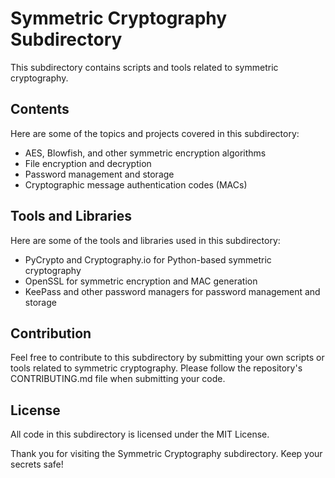 
# Symmetric Cryptography Subdirectory

This subdirectory contains scripts and tools related to symmetric cryptography.

## Contents

Here are some of the topics and projects covered in this subdirectory:

- AES, Blowfish, and other symmetric encryption algorithms
- File encryption and decryption
- Password management and storage
- Cryptographic message authentication codes (MACs)

## Tools and Libraries

Here are some of the tools and libraries used in this subdirectory:

- PyCrypto and Cryptography.io for Python-based symmetric cryptography
- OpenSSL for symmetric encryption and MAC generation
- KeePass and other password managers for password management and storage

## Contribution

Feel free to contribute to this subdirectory by submitting your own scripts or tools related to symmetric cryptography. Please follow the repository's CONTRIBUTING.md file when submitting your code.

## License

All code in this subdirectory is licensed under the MIT License.

Thank you for visiting the Symmetric Cryptography subdirectory. Keep your secrets safe!

